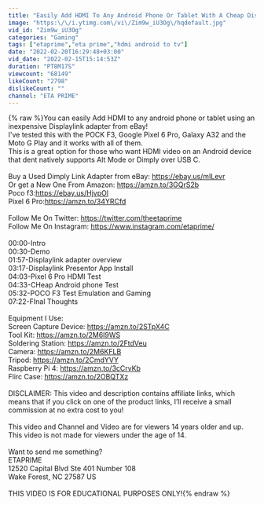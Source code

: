 ```yaml
---
title: "Easily Add HDMI To Any Android Phone Or Tablet With A Cheap Displaylink Dock!"
image: "https:\/\/i.ytimg.com\/vi\/Zim9w_iU3Og\/hqdefault.jpg"
vid_id: "Zim9w_iU3Og"
categories: "Gaming"
tags: ["etaprime","eta prime","hdmi android to tv"]
date: "2022-02-20T16:29:48+03:00"
vid_date: "2022-02-15T15:14:53Z"
duration: "PT8M17S"
viewcount: "68149"
likeCount: "2798"
dislikeCount: ""
channel: "ETA PRIME"
---
```

{% raw %}You can easily Add HDMI to any android phone or tablet using an inexpensive Displaylink adapter from eBay! <br />I've tested this with the POCK F3, Google Pixel 6 Pro, Galaxy A32 and the Moto G Play and it works with all of them.<br />This is a great option for those who want HDMI video on an Android device that dent natively supports Alt Mode or Dimply over USB C.<br /><br />Buy a Used Dimply Link Adapter from eBay: <a rel="nofollow" target="blank" href="https://ebay.us/mILevr">https://ebay.us/mILevr</a><br />Or get a New One From Amazon: <a rel="nofollow" target="blank" href="https://amzn.to/3GQrS2b">https://amzn.to/3GQrS2b</a><br />Poco f3:<a rel="nofollow" target="blank" href="https://ebay.us/HjvpOl">https://ebay.us/HjvpOl</a><br />Pixel 6 Pro:<a rel="nofollow" target="blank" href="https://amzn.to/34YRCfd">https://amzn.to/34YRCfd</a><br /><br />Follow Me On Twitter: <a rel="nofollow" target="blank" href="https://twitter.com/theetaprime">https://twitter.com/theetaprime</a><br />Follow Me On Instagram: <a rel="nofollow" target="blank" href="https://www.instagram.com/etaprime/">https://www.instagram.com/etaprime/</a><br /><br />00:00-Intro<br />00:30-Demo<br />01:57-Displaylink adapter overview<br />03:17-Displaylink Presentor App Install<br />04:03-Pixel 6 Pro HDMI Test<br />04:33-CHeap Android phone Test<br />05:32-POCO F3 Test Emulation and Gaming<br />07:22-FInal Thoughts<br /><br />Equipment I Use:<br />Screen Capture Device: <a rel="nofollow" target="blank" href="https://amzn.to/2STpX4C">https://amzn.to/2STpX4C</a><br />Tool Kit: <a rel="nofollow" target="blank" href="https://amzn.to/2M6l9WS">https://amzn.to/2M6l9WS</a><br />Soldering Station: <a rel="nofollow" target="blank" href="https://amzn.to/2FtdVeu">https://amzn.to/2FtdVeu</a><br />Camera: <a rel="nofollow" target="blank" href="https://amzn.to/2M6KFLB">https://amzn.to/2M6KFLB</a><br />Tripod: <a rel="nofollow" target="blank" href="https://amzn.to/2CmdYVY">https://amzn.to/2CmdYVY</a> <br />Raspberry Pi 4: <a rel="nofollow" target="blank" href="https://amzn.to/3cCrvKb">https://amzn.to/3cCrvKb</a><br />Flirc Case: <a rel="nofollow" target="blank" href="https://amzn.to/2OBQTXz">https://amzn.to/2OBQTXz</a><br /><br />DISCLAIMER: This video and description contains affiliate links, which means that if you click on one of the product links, I’ll receive a small commission at no extra cost to you!<br /><br />This video and Channel and Video are for viewers 14 years older and up. This video is not made for viewers under the age of 14. <br /><br />Want to send me something?<br />ETAPRIME <br />12520 Capital Blvd Ste 401 Number 108<br />Wake Forest, NC 27587 US<br /><br />THIS VIDEO IS FOR EDUCATIONAL PURPOSES ONLY!{% endraw %}
